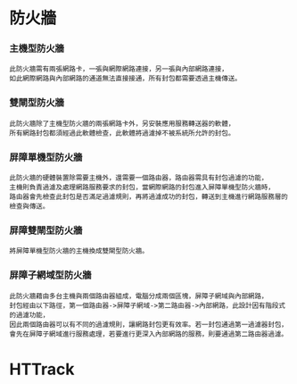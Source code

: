 # 防火牆
### 主機型防火牆
```
此防火牆需有兩張網路卡，一張與網際網路連接，另一張與內部網路連接，
如此網際網路與內部網路的通道無法直接接通，所有封包都需要透過主機傳送。
```
### 雙閘型防火牆
```
此防火牆除了主機型防火牆的兩張網路卡外，另安裝應用服務轉送器的軟體，
所有網路封包都須經過此軟體檢查，此軟體將過濾掉不被系統所允許的封包。
```
### 屏障單機型防火牆
```
此防火牆的硬體裝置除需要主機外，還需要一個路由器，路由器需具有封包過濾的功能，
主機則負責過濾及處理網路服務要求的封包，當網際網路的封包進入屏障單機型防火牆時，
路由器會先檢查此封包是否滿足過濾規則，再將過濾成功的封包，轉送到主機進行網路服務層的檢查與傳送。
```
### 屏障雙閘型防火牆
```
將屏障單機型防火牆的主機換成雙閘型防火牆。
```
### 屏障子網域型防火牆
```
此防火牆藉由多台主機與兩個路由器組成，電腦分成兩個區塊，屏障子網域與內部網路，
封包經由以下路徑，第一個路由器->屏障子網域->第二路由器->內部網路，此設計因有階段式的過濾功能，
因此兩個路由器可以有不同的過濾規則，讓網路封包更有效率。若一封包通過第一過濾器封包，
會先在屏障子網域進行服務處理，若要進行更深入內部網路的服務，則要通過第二路由器過濾。
```

# HTTrack
